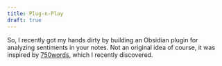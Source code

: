 ```yaml
---
title: Plug-n-Play
draft: true
---
```

So, I recently got my hands dirty by building an Obsidian plugin for analyzing sentiments in your notes. Not an original idea of course, it was inspired by [750words](https://), which I recently discovered.
